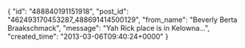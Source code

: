  {
   "id": "488840191151918",
   "post_id": "462493170453287_488691414500129",
   "from_name": "Beverly Berta Braakschmack",
   "message": "Yah Rick place is in Kelowna...",
   "created_time": "2013-03-06T09:40:24+0000"
 }
